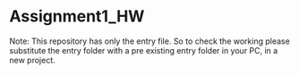 # Assignment1_HW
Note: This repository has only the entry file. So to check the working please substitute the entry folder with a pre existing entry folder in your PC, in a new project.
